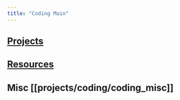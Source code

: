 ```yaml
---
title: "Coding Main"
---
```


## [Projects](projects/coding/coding_projects.md)


## [Resources](projects/coding/coding_resources.md)

## Misc [[projects/coding/coding_misc]]
